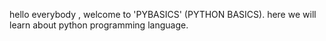 
hello everybody , welcome to 'PYBASICS' (PYTHON BASICS).
here we will learn about python programming language.
